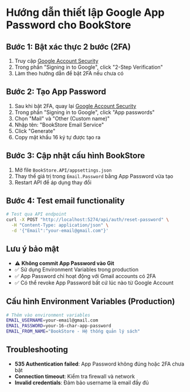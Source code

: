 # Hướng dẫn thiết lập Google App Password cho BookStore

## Bước 1: Bật xác thực 2 bước (2FA)
1. Truy cập [Google Account Security](https://myaccount.google.com/security)
2. Trong phần "Signing in to Google", click "2-Step Verification"
3. Làm theo hướng dẫn để bật 2FA nếu chưa có

## Bước 2: Tạo App Password
1. Sau khi bật 2FA, quay lại [Google Account Security](https://myaccount.google.com/security)
2. Trong phần "Signing in to Google", click "App passwords"
3. Chọn "Mail" và "Other (Custom name)"
4. Nhập tên: "BookStore Email Service"
5. Click "Generate"
6. Copy mật khẩu 16 ký tự được tạo ra

## Bước 3: Cập nhật cấu hình BookStore
1. Mở file `BookStore.API/appsettings.json`
2. Thay thế giá trị trong `Email.Password` bằng App Password vừa tạo
3. Restart API để áp dụng thay đổi

## Bước 4: Test email functionality
```bash
# Test qua API endpoint
curl -X POST "http://localhost:5274/api/auth/reset-password" \
  -H "Content-Type: application/json" \
  -d '{"Email":"your-email@gmail.com"}'
```

## Lưu ý bảo mật
- ⚠️ **Không commit App Password vào Git**
- ✅ Sử dụng Environment Variables trong production
- ✅ App Password chỉ hoạt động với Gmail accounts có 2FA
- ✅ Có thể revoke App Password bất cứ lúc nào từ Google Account

## Cấu hình Environment Variables (Production)
```bash
# Thêm vào environment variables
EMAIL_USERNAME=your-email@gmail.com
EMAIL_PASSWORD=your-16-char-app-password
EMAIL_FROM_NAME="BookStore - Hệ thống quản lý sách"
```

## Troubleshooting
- **535 Authentication failed**: App Password không đúng hoặc 2FA chưa bật
- **Connection timeout**: Kiểm tra firewall và network
- **Invalid credentials**: Đảm bảo username là email đầy đủ
